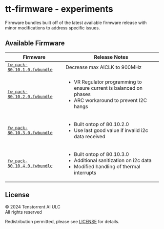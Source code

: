 # tt-firmware - experiments
Firmware bundles built off of the latest available firmware release with minor modifications to address specific issues.

## Available Firmware

| Firmware | Release Notes |
| --- | --- | 
| [`fw_pack-80.10.1.0.fwbundle`](fw_pack-80.10.1.0.fwbundle) | Decrease max AICLK to 900MHz|
| [`fw_pack-80.10.2.0.fwbundle`](fw_pack-80.10.2.0.fwbundle) |<ul><li>VR Regulator programming to ensure current is balanced on phases</li><li>ARC workaround to prevent I2C hangs</li></ul>|
| [`fw_pack-80.10.3.0.fwbundle`](fw_pack-80.10.3.0.fwbundle) |<ul><li>Built ontop of 80.10.2.0</li><li>Use last good value if invalid i2c data received</li></ul>|
| [`fw_pack-80.10.4.0.fwbundle`](fw_pack-80.10.4.0.fwbundle) |<ul><li>Built ontop of 80.10.3.0</li><li>Additional sanitization on i2c data</li><li>Modified handling of thermal interrupts</li></ul>|

## License
© 2024 Tenstorrent AI ULC<br/>
All rights reserved

Redistribution permitted, please see [LICENSE](LICENSE) for details.
